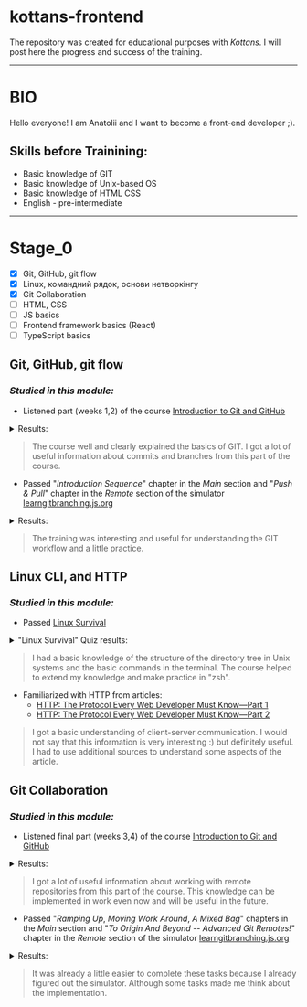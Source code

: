 # kottans-frontend

The repository was created for educational purposes with *Kottans*. I will post here the progress and success of the training.
___

# BIO

Hello everyone! I am Anatolii and I want to become a front-end developer ;).

## Skills before Trainining:
- Basic knowledge of GIT
- Basic knowledge of Unix-based OS
- Basic knowledge of HTML CSS
- English - pre-intermediate

___

# Stage_0

- [x] Git, GitHub, git flow
- [x] Linux, командний рядок, основи нетворкінгу
- [x] Git Collaboration
- [ ] HTML, CSS
- [ ] JS basics
- [ ] Frontend framework basics (React)
- [ ] TypeScript basics

## Git, GitHub, git flow

### _Studied in this module:_

- Listened part (weeks 1,2) of the course [Introduction to Git and GitHub](https://www.coursera.org/learn/introduction-git-github)


<details>
<summary>Results:</summary>
	<img src="task_git_github_git_flow/W1_IntroductionToVersionControl.png">
	<p></p>
	<img src="task_git_github_git_flow/W2_UsingGitLocally.png">
		<details>
			<summary>Quizes results:</summary>
			<img src="task_git_github_git_flow/W11_PracticeQuiz_BeforeVersionControl.png">
			<p></p>
			<img src="task_git_github_git_flow/W12_PracticeQuiz_VersionControlSystems.png">
			<p></p>
			<img src="task_git_github_git_flow/W13_PracticeQuiz_UsingGit.png">
			<p></p>
			<img src="task_git_github_git_flow/W21_PracticeQuiz_AdvancedGitInteraction.png">
			<p></p>
			<img src="task_git_github_git_flow/W22_PracticeQuizUndoingThings.png">
			<p></p>
			<img src="task_git_github_git_flow/W23_PracticeQuiz_BranchingMerging.png">
		</details>
</details>

>The course well and clearly explained the basics of GIT.
I got a lot of useful information about commits and branches from this part of the course.

- Passed "*Introduction Sequence*" chapter in the _*Main*_ section and "*Push & Pull*" chapter in the _*Remote*_ section of the simulator [learngitbranching.js.org](https://learngitbranching.js.org/)

<details>
	<summary>Results:</summary>
	<img src="task_git_github_git_flow/learngitbranchingMain.png">
	<p></p>
  <img src="task_git_github_git_flow/learngitbranchingRemote.png">
</details>

>The training was interesting and useful for understanding the GIT workflow and a little practice.

## Linux CLI, and HTTP

### _Studied in this module:_

- Passed [Linux Survival](https://linuxsurvival.com/linux-tutorial-introduction/)

<details>
	<summary>"Linux Survival" Quiz results:</summary>
	<img src="task_linux_cli/QuizNumber1.png">
	<p></p>
	<img src="task_linux_cli/QuizNumber2.png">
	<p></p>
	<img src="task_linux_cli/QuizNumber3.png">
	<p></p>
	<img src="task_linux_cli/QuizNumber4.png">
</details>

>I had a basic knowledge of the structure of the directory tree in Unix systems and the basic commands in the terminal. The course helped to extend my knowledge and make practice in "zsh".

- Familiarized with HTTP from articles:
	- [HTTP: The Protocol Every Web Developer Must Know—Part 1](https://code.tutsplus.com/uk/tutorials/http-the-protocol-every-web-developer-must-know-part-1--net-31177)
	- [HTTP: The Protocol Every Web Developer Must Know—Part 2](https://code.tutsplus.com/uk/tutorials/http-the-protocol-every-web-developer-must-know-part-2--net-31155)

>I got a basic understanding of client-server communication. I would not say that this information is very interesting :) but definitely useful. I had to use additional sources to understand some aspects of the article.

## Git Collaboration

### _Studied in this module:_

- Listened final part (weeks 3,4) of the course [Introduction to Git and GitHub](https://www.coursera.org/learn/introduction-git-github)

<details>
	<summary>Results:</summary>
		<img src="task_git_collaboration/W3_WorkingWithRemotes.png">
		<p></p>
		<img src="task_git_collaboration/W4_Collaboration.png">
			<details>
			<summary>Quizes results:</summary>
			<img src="task_git_collaboration/W31_PracticeQuiz_IntroductionToGitHub.png">
			<p></p>
			<img src="task_git_collaboration/W32_PracticeQuiz_UsingRemoteRepository.png">
			<p></p>
			<img src="task_git_collaboration/W33_PracticeQuiz_SolvingConflicts.png">
			<p></p>
			<img src="task_git_collaboration/W41_PracticeQuiz_PullRequests.png">
			<p></p>
			<img src="task_git_collaboration/W42_PracticeQuiz_CodeReviews.png">
			<p></p>
			<img src="task_git_collaboration/W43_PracticeQuiz_ManagingCollaboration.png">
		</details>
</details>

>I got a lot of useful information about working with remote repositories from this part of the course. This knowledge can be implemented in work even now and will be useful in the future.

- Passed "*Ramping Up*, *Moving Work Around*, *A Mixed Bag*" chapters in the _*Main*_ section and "*To Origin And Beyond -- Advanced Git Remotes!*" chapter in the _*Remote*_ section of the simulator [learngitbranching.js.org](https://learngitbranching.js.org/)

<details>
	<summary>Results:</summary>
	<img src="task_git_collaboration/learngitbranchingMain_Full.png">
	<p></p>
	<img src="task_git_collaboration/learngitbranchingRemote_Full.png">
</details>

>It was already a little easier to complete these tasks because I already figured out the simulator. Although some tasks made me think about the implementation.